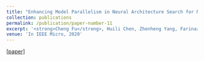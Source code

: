 ```yaml
---
title: "Enhancing Model Parallelism in Neural Architecture Search for Multidevice System"
collection: publications
permalink: /publication/paper-number-11
excerpt: '<strong>Cheng Fu</strong>, Huili Chen, Zhenheng Yang, Farinaz Koushanfar, Yuandong Tian, Jishen Zhao'
venue: 'In IEEE Micro, 2020'
---
```


<a href="https://ieeexplore.ieee.org/abstract/document/9127125"> [paper]</a>

